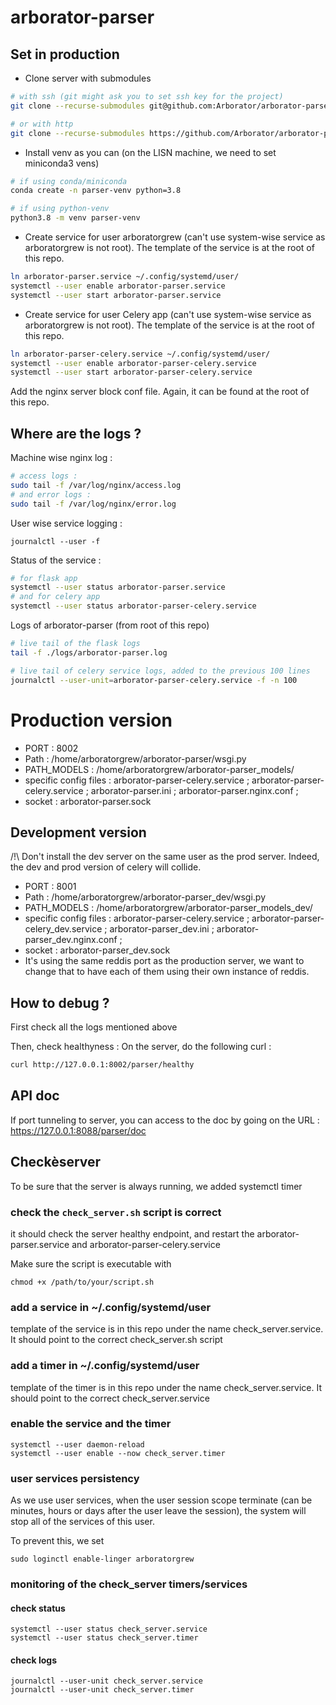 # arborator-parser

## Set in production
- Clone server with submodules 
```bash
# with ssh (git might ask you to set ssh key for the project)
git clone --recurse-submodules git@github.com:Arborator/arborator-parser.git

# or with http
git clone --recurse-submodules https://github.com/Arborator/arborator-parser
```

- Install venv as you can (on the LISN machine, we need to set miniconda3 vens)

```bash
# if using conda/miniconda
conda create -n parser-venv python=3.8

# if using python-venv
python3.8 -m venv parser-venv
```

- Create service for user arboratorgrew (can't use system-wise service as arboratorgrew is not root). The template of the service is at the root of this repo.

```bash
ln arborator-parser.service ~/.config/systemd/user/
systemctl --user enable arborator-parser.service
systemctl --user start arborator-parser.service
```

- Create service for user Celery app (can't use system-wise service as arboratorgrew is not root). The template of the service is at the root of this repo.

```bash
ln arborator-parser-celery.service ~/.config/systemd/user/
systemctl --user enable arborator-parser-celery.service
systemctl --user start arborator-parser-celery.service
```

Add the nginx server block conf file. Again, it can be found at the root of this repo.

## Where are the logs ?
Machine wise nginx log :
```bash
# access logs :
sudo tail -f /var/log/nginx/access.log
# and error logs :
sudo tail -f /var/log/nginx/error.log
```

User wise service logging : 
```
journalctl --user -f
```


Status of the service :
```bash
# for flask app
systemctl --user status arborator-parser.service
# and for celery app
systemctl --user status arborator-parser-celery.service
```

Logs of arborator-parser (from root of this repo)
```bash
# live tail of the flask logs
tail -f ./logs/arborator-parser.log

# live tail of celery service logs, added to the previous 100 lines
journalctl --user-unit=arborator-parser-celery.service -f -n 100
```

# Production version
- PORT : 8002
- Path : /home/arboratorgrew/arborator-parser/wsgi.py
- PATH_MODELS : /home/arboratorgrew/arborator-parser_models/
- specific config files : arborator-parser-celery.service ; arborator-parser-celery.service ; arborator-parser.ini ; arborator-parser.nginx.conf ; 
- socket : arborator-parser.sock

## Development version
/!\ Don't install the dev server on the same user as the prod server. Indeed, the dev and prod version of celery will collide.
- PORT : 8001
- Path : /home/arboratorgrew/arborator-parser_dev/wsgi.py
- PATH_MODELS : /home/arboratorgrew/arborator-parser_models_dev/
- specific config files : arborator-parser-celery.service ; arborator-parser-celery_dev.service ; arborator-parser_dev.ini ; arborator-parser_dev.nginx.conf ; 
- socket : arborator-parser_dev.sock
- It's using the same reddis port as the production server, we want to change that to have each of them using their own instance of reddis.


## How to debug ?
First check all the logs mentioned above

Then, check healthyness : On the server, do the following curl :
```bash
curl http://127.0.0.1:8002/parser/healthy
```

## API doc
If port tunneling to server, you can access to the doc by going on the URL : https://127.0.0.1:8088/parser/doc


## Checkèserver
To be sure that the server is always running, we added systemctl timer
### check the `check_server.sh` script is correct
it should check the server healthy endpoint, and restart the arborator-parser.service and arborator-parser-celery.service

Make sure the script is executable with
```
chmod +x /path/to/your/script.sh
```

### add a service in ~/.config/systemd/user
template of the service is in this repo under the name check_server.service. It should point to the correct check_server.sh script

### add a timer in ~/.config/systemd/user
template of the timer is in this repo under the name check_server.service. It should point to the correct check_server.service

### enable the service and the timer
```
systemctl --user daemon-reload
systemctl --user enable --now check_server.timer
```

### user services persistency
As we use user services, when the user session scope terminate (can be minutes, hours or days after the user leave the session), the system will stop all of the services of this user.

To prevent this, we set 

```
sudo loginctl enable-linger arboratorgrew
```

### monitoring of the check_server timers/services
#### check status
```
systemctl --user status check_server.service
systemctl --user status check_server.timer
```

#### check logs
```
journalctl --user-unit check_server.service
journalctl --user-unit check_server.timer
```
